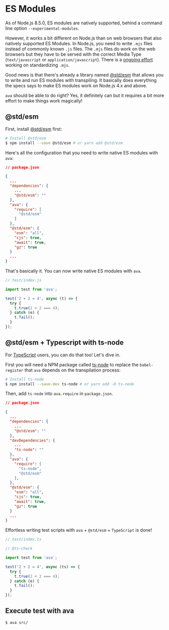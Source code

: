 # ES Modules

As of Node.js 8.5.0, ES modules are natively supported, behind a command line option `--experimental-modules`.

However, it works a bit different on Node.js than on web browsers that also natively supported ES Modules. In Node.js, you need to write `.mjs` files instead of commonly known `.js` files. The `.mjs` files do work on the web browsers but they have to be served with the correct Media Type (`text/javascript` or `application/javascript`). There is a [ongoing effort](https://tools.ietf.org/html/draft-bfarias-javascript-mjs-00) working on standardizing `.mjs`.

Good news is that there's already a library named [@std/esm](https://github.com/standard-things/esm) that allows you to write and run ES modules with transpiling. It basically does everything the specs says to make ES modules work on Node.js 4.x and above.

`ava` should be able to do right? Yes, it definitely can but it requires a bit more effort to make things work magically!

## @std/esm

First, install [@std/esm](https://github.com/standard-things/esm) first:

```sh
# Install @std/esm
$ npm install --save @std/esm # or yarn add @std/esm
```

Here's all the configuration that you need to write native ES modules with `ava`:

```json
// package.json

{
  ...
  "dependencies": {
    ...
    "@std/esm": ""
  },
  "ava": {
    "require": [
      "@std/esm"
    ]
  },
  "@std/esm": {
    "esm": "all",
    "cjs": true,
    "await": true,
    "gz": true
  }
  ...
}
```

That's basically it. You can now write native ES modules with `ava`.

```js
// test/index.js

import test from 'ava';

test('2 + 2 = 4', async (t) => {
  try {
    t.true(2 + 2 === 4);
  } catch (e) {
    t.fail();
  }
});
```

## @std/esm + Typescript with ts-node

For [TypeScript](https://github.com/Microsoft/TypeScript) users, you can do that too! Let's dive in.

First you will need a NPM package called [ts-node](https://github.com/TypeStrong/ts-node) to replace the `babel-register` that `ava` depends on the transpilation process:

```sh
# Install ts-node
$ npm install --save-dev ts-node # or yarn add -D ts-node
```

Then, add `ts-node` into `ava.require` in `package.json`.

```json
// package.json

{
  ...
  "dependencies": {
    ...
    "@std/esm": ""
  },
  "devDependencies": {
    ...
    "ts-node": ""
  },
  "ava": {
    "require": [
      "ts-node",
      "@std/esm"
    ],
  },
  "@std/esm": {
    "esm": "all",
    "cjs": true,
    "await": true,
    "gz": true
  }
  ...
}
```

Effortless writing test scripts with `ava` + `@std/esm` + `TypeScript` is done!

```ts
// test/index.ts

// @ts-check

import test from 'ava';

test('2 + 2 = 4', async (ts) => {
  try {
    t.true(2 + 2 === 4);
  } catch (e) {
    t.fail();
  }
});
```

## Execute test with ava

```sh
$ ava src/
```

